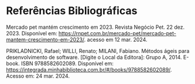 # Referências Bibliográficas

Mercado pet mantém crescimento em 2023. Revista Negócio Pet. 22 dez. 2023. Disponível em: https://rnpet.com.br/mercado-pet/mercado-pet-mantem-crescimento-em-2023/. acesso em 12 mar. 2024.


PRIKLADNICKI, Rafael; WILLI, Renato; MILANI, Fabiano. Métodos ágeis para desenvolvimento de software. [Digite o Local da Editora]: Grupo A, 2014. E-book. ISBN 9788582602089. Disponível em: https://integrada.minhabiblioteca.com.br/#/books/9788582602089/. Acesso em: 24 mar. 2024.

